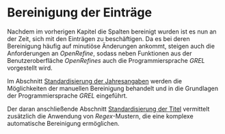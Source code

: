 # Bereinigung der Einträge

Nachdem im vorherigen Kapitel die Spalten bereinigt wurden ist es nun an der Zeit, sich mit den Einträgen zu beschäftigen. Da es bei deren Bereinigung häufig auf minutiöse Änderungen ankommt, steigen auch die Anforderungen an *OpenRefine*, sodass neben Funktionen aus der Benutzeroberfläche *OpenRefines* auch die Programmiersprache *GREL* vorgestellt wird. 

Im Abschnitt [Standardisierung der Jahresangaben](./5.1_jahre.md) werden die Möglichkeiten der manuellen Bereinigung behandelt und in die Grundlagen der Programmiersprache *GREL* eingeführt. 

Der daran anschließende Abschnitt [Standardisierung der Titel](./5.2_titel.md) vermittelt zusätzlich die Anwendung von *Regex*-Mustern, die eine komplexe automatische Bereinigung ermöglichen. 